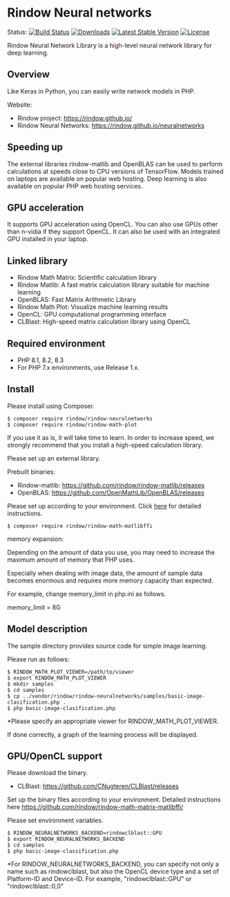 Rindow Neural networks
======================
Status:
[![Build Status](https://github.com/rindow/rindow-neuralnetworks/workflows/tests/badge.svg)](https://github.com/rindow/rindow-neuralnetworks/actions)
[![Downloads](https://img.shields.io/packagist/dt/rindow/rindow-neuralnetworks)](https://packagist.org/packages/rindow/rindow-neuralnetworks)
[![Latest Stable Version](https://img.shields.io/packagist/v/rindow/rindow-neuralnetworks)](https://packagist.org/packages/rindow/rindow-neuralnetworks)
[![License](https://img.shields.io/packagist/l/rindow/rindow-neuralnetworks)](https://packagist.org/packages/rindow/rindow-neuralnetworks)


Rindow Neural Network Library is a high-level neural network library for deep learning.

Overview
--------

Like Keras in Python, you can easily write network models in PHP.

Website:
- Rindow project: https://rindow.github.io/
- Rindow Neural Networks: https://rindow.github.io/neuralnetworks

Speeding up
-----------

The external libraries rindow-matlib and OpenBLAS can be used to perform calculations at speeds close to CPU versions of TensorFlow.
Models trained on laptops are available on popular web hosting.
Deep learning is also available on popular PHP web hosting services.

GPU acceleration
----------------
It supports GPU acceleration using OpenCL.
You can also use GPUs other than n-vidia if they support OpenCL. It can also be used with an integrated GPU installed in your laptop.


Linked library
--------------
- Rindow Math Matrix: Scientific calculation library
- Rindow Matlib: A fast matrix calculation library suitable for machine learning
- OpenBLAS: Fast Matrix Arithmetic Library
- Rindow Math Plot: Visualize machine learning results
- OpenCL: GPU computational programming interface
- CLBlast: High-speed matrix calculation library using OpenCL

Required environment
--------------------

- PHP 8.1, 8.2, 8.3
- For PHP 7.x environments, use Release 1.x.

Install
-------

Please install using Composer.
```shell
$ composer require rindow/rindow-neuralnetworks
$ composer require rindow/rindow-math-plot
```

If you use it as is, it will take time to learn. In order to increase speed, we strongly recommend that you install a high-speed calculation library.

Please set up an external library.

Prebuilt binaries:
- Rindow-matlib: https://github.com/rindow/rindow-matlib/releases
- OpenBLAS: https://github.com/OpenMathLib/OpenBLAS/releases

Please set up according to your environment. Click [here](https://github.com/rindow/rindow-math-matrix-matlibffi) for detailed instructions.

```shell
$ composer require rindow/rindow-math-matlibffi
```

memory expansion:

Depending on the amount of data you use, you may need to increase the maximum amount of memory that PHP uses.

Especially when dealing with image data, the amount of sample data becomes enormous and requires more memory capacity than expected.

For example, change memory_limit in php.ini as follows.

memory_limit = 8G

Model description
-----------------
The sample directory provides source code for simple image learning.

Please run as follows:

```shell
$ RINDOW_MATH_PLOT_VIEWER=/path/to/viewer
$ export RINDOW_MATH_PLOT_VIEWER
$ mkdir samples
$ cd samples
$ cp ../vendor/rindow/rindow-neuralnetworks/samples/basic-image-clasification.php .
$ php basic-image-clasification.php
```

*Please specify an appropriate viewer for RINDOW_MATH_PLOT_VIEWER.

If done correctly, a graph of the learning process will be displayed.


GPU/OpenCL support
------------------
Please download the binary.
- CLBlast: https://github.com/CNugteren/CLBlast/releases

Set up the binary files according to your environment.
Detailed instructions here https://github.com/rindow/rindow-math-matrix-matlibffi/

Please set environment variables.

```shell
$ RINDOW_NEURALNETWORKS_BACKEND=rindowclblast::GPU
$ export RINDOW_NEURALNETWORKS_BACKEND
$ cd samples
$ php basic-image-classification.php
```

*For RINDOW_NEURALNETWORKS_BACKEND, you can specify not only a name such as rindowclblast, but also the OpenCL device type and a set of Platform-ID and Device-ID. For example, "rindowclblast::GPU" or "rindowclblast::0,0"
